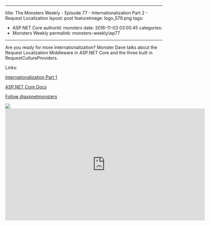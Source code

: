 
---
title: The Monsters Weekly - Episode 77 -  Internationalization Part 2 - Request Localization
layout: post
featureImage: logo_579.png
tags: 
  - ASP.NET Core
authorId: monsters
date: 2016-11-03 03:05:45
categories:
  - Monsters Weekly
permalink: monsters-weekly\ep77
---

<p>Are you ready for more Internationalization? Monster Dave talks about the Request Localization Middleware in ASP.NET Core and the three built in RequestCultureProviders.</p><p>Links:</p><p><a href="https://channel9.msdn.com/Series/aspnetmonsters/ASPNET-Monsters-75-Internationalization-Part-1-Localizing-Text">Internationalization Part 1</a></p><p><a href="https://docs.asp.net/en/latest/fundamentals/localization.html">ASP.NET Core Docs</a></p><p><a class="twitter-follow-button" href="https://twitter.com/aspnetmonsters">Follow @aspnetmonsters</a></p> <img src="http://m.webtrends.com/dcs1wotjh10000w0irc493s0e_6x1g/njs.gif?dcssip=channel9.msdn.com&dcsuri=https://s.ch9.ms/Series/aspnetmonsters/feed&WT.dl=0&WT.entryid=Entry:RSSView:8ceaa02bebb04d8fa485a6b3015bdd56">

<!--more-->
<iframe src='https://channel9.msdn.com/Series/aspnetmonsters/ASPNET-Monsters-77-Internationalization-Part-2-Request-Localization/player' width='640' height='360' allowFullScreen frameBorder='0'></iframe>
